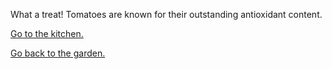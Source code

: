 What a treat! 
Tomatoes are known for their outstanding antioxidant content.

[Go to the kitchen.](../../kitchen/vegetables.md)

[Go back to the garden.](../choose.md)